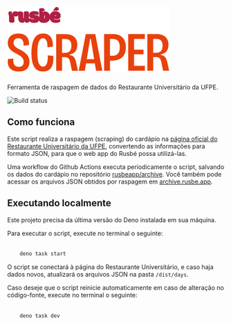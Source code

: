 # ![Rusbé Scraper](/assets/logo.svg)
Ferramenta de raspagem de dados do Restaurante Universitário da UFPE.

![Build status](https://github.com/Erick2280/rusbe-scraper/workflows/build/badge.svg)

## Como funciona

Este script realiza a raspagem (scraping) do cardápio na [página oficial do Restaurante Universitário da UFPE](https://www.ufpe.br/restaurante), convertendo as informações para formato JSON, para que o web app do Rusbé possa utilizá-las.

Uma workflow do Github Actions executa periodicamente o script, salvando os dados do cardápio no repositório [rusbeapp/archive](https://github.com/rusbeapp/archive). Você também pode acessar os arquivos JSON obtidos por raspagem em [archive.rusbe.app](https://archive.rusbe.app).

## Executando localmente

Este projeto precisa da última versão do Deno instalada em sua máquina.

Para executar o script, execute no terminal o seguinte:

``` sh

    deno task start

```

O script se conectará à página do Restaurante Universitário, e caso haja dados novos, atualizará os arquivos JSON na pasta `/dist/days`.

Caso deseje que o script reinicie automaticamente em caso de alteração no código-fonte, execute no terminal o seguinte:

``` sh

    deno task dev

```
